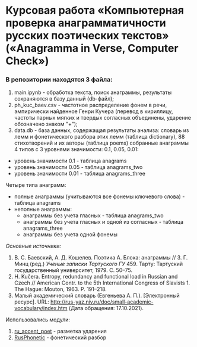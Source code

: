 # Курсовая работа «Компьютерная проверка анаграмматичности русских поэтических текстов» («Anagramma in Verse, Computer Check»)

### В репозитории находятся 3 файла:
1. main.ipynb - обработка текста, поиск анаграммы, результаты сохраняются в базу данный (db-файл);
2. ph_kuc_baev.csv - частотное распределение фонем в речи, эмпирически найденное Генри Кучера (перевод в кириллицу, частоты парных мягких и твердых согласных объединены, ударение обозначено знаком "+"); 
3. data.db - база данных, содержащая результаты анализа: словарь из лемм и фонетического разбора этих лемм (таблица dictionary), 88 стихотворений и их авторы (таблица poems) собранные анаграммы 4 типов с 3 уровнями значимости: 0.1, 0.05, 0.01:
  + уровень значимости 0.1 - таблица anagrams
  + уровень значимости 0.05 - таблица anagrams_two
  + уровень значимости 0.01 - таблица anagrams_three

Четыре типа анаграмм:
  + полные анаграммы (учитываются все фонемы ключевого слова) - таблица anagrams
  + неполные анаграммы:
    - анаграммы без учета гласных - таблица anagrams_two
    - анаграммы без учета гласных и одной из согласных - таблица anagrams_three
    - анаграммы без учета одной фонемы

*Основные источники:*
1. В. С. Баевский, А. Д. Кошелев. Поэтика А. Блока: анаграммы // З. Г. Минц (ред.) *Ученые записки Тартуского ГУ* 459. Тарту: Тартуский государственный университет, 1979. С. 50–75.
2. H. Kučera. Entropy, redundancy and functional load in Russian and Czech // American Contr. to the 5th International Congress of Slavists 1. The Hague: Mouton, 1963. P. 191–218.
3. Малый академический словарь (Евгеньева А. П.). [Электронный ресурс]. URL: http://rus-yaz.niv.ru/doc/small-academic-vocabulary/index.htm (Дата обращения: 17.10.2021).

Использовались модули:
1. [ru_accent_poet](https://github.com/yuliya1324/ru_accent) - разметка ударения
2. [RusPhonetic](https://github.com/NyashniyVladya/RusPhonetic) - фонетический разбор 
